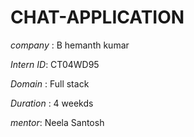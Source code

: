 # CHAT-APPLICATION

*company* : B hemanth kumar

*Intern ID*: CT04WD95

*Domain* : Full stack

*Duration* : 4 weekds

*mentor*: Neela Santosh
